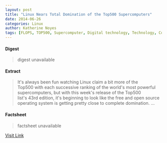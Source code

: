 ```yaml
---
layout: post
title: "Linux Nears Total Domination of the Top500 Supercomputers"
date: 2014-06-26
categories: Linux
author: Katherine Noyes
tags: [FLOPS, TOP500, Supercomputer, Digital technology, Technology, Computers, Computing]
---
```



#### Digest
>digest unavailable

#### Extract
>It's always been fun watching&nbsp;Linux claim a bit more of the Top500&nbsp;with each successive ranking of the world's most powerful supercomputers, but with this week's release of the Top500 list's&nbsp;43rd&nbsp;edition, it's beginning to look like the free and open source operating system is getting pretty close to complete domination....

#### Factsheet
>factsheet unavailable

[Visit Link](https://www.linux.com/news/enterprise/high-performance/147-high-performance/778179--linux-nears-total-domination-of-the-top500-supercomputers/)


